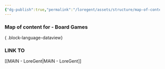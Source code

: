 ```yaml
---
{"dg-publish":true,"permalink":"/loregent/assets/structure/map-of-content/moc-board-games/"}
---
```


### Map of content for - Board Games


{ .block-language-dataview}

### LINK TO
[[MAIN - LoreGent\|MAIN - LoreGent]]